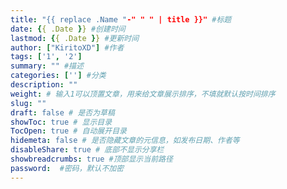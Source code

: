 ```yaml
---
title: "{{ replace .Name "-" " " | title }}" #标题
date: {{ .Date }} #创建时间
lastmod: {{ .Date }} #更新时间
author: ["KiritoXD"] #作者
tags: ['1', '2']
summary: "" #描述
categories: [''] #分类
description: ""
weight: # 输入1可以顶置文章，用来给文章展示排序，不填就默认按时间排序
slug: ""
draft: false # 是否为草稿
showToc: true # 显示目录
TocOpen: true # 自动展开目录
hidemeta: false # 是否隐藏文章的元信息，如发布日期、作者等
disableShare: true # 底部不显示分享栏
showbreadcrumbs: true #顶部显示当前路径
password:  #密码，默认不加密
---
```

